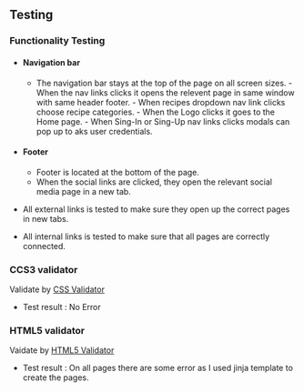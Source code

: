 ## Testing

### Functionality Testing
  - #### Navigation bar
     - The navigation bar stays at the top of the page on all screen sizes.
            - When the nav links clicks it opens the relevent page in same window with same header footer.
            - When recipes dropdown nav link clicks choose recipe categories.
            - When the Logo clicks it goes to the Home page.
            - When Sing-In or Sing-Up nav links clicks modals can pop up to aks user credentials.
  - #### Footer
     - Footer is located at the bottom of the page.
     - When the social links are clicked, they open the relevant social media page in a new tab.
  
  - All external links is tested to make sure they open up the correct pages in new tabs.
  - All internal links is tested to make sure that all pages are correctly connected.
    
### CCS3 validator
Validate by [CSS Validator](https://jigsaw.w3.org/css-validator/)
  - Test result : No Error

### HTML5 validator
Vaidate by [HTML5 Validator](https://validator.w3.org/#validate_by_input)
  - Test result : On all pages there are some error as I used jinja template to create the pages.